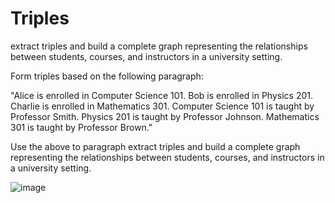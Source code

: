# Triples
extract triples and build a complete graph representing the relationships between students, courses, and instructors in a university setting.

 Form triples based on the following paragraph:

"Alice is enrolled in Computer Science 101. Bob is enrolled in Physics 201. Charlie is enrolled in Mathematics 301. Computer Science 101 is taught by Professor Smith. Physics 201 is taught by Professor Johnson. Mathematics 301 is taught by Professor Brown."

Use the above to paragraph extract triples and build a complete graph representing the relationships between students, courses, and instructors in a university setting.

![image](https://github.com/Ashutosh-Gairola/Triples/assets/132334074/bf948ab0-2a5e-47c4-b7ee-827de0f89361)

